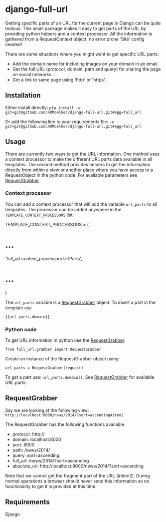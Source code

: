 django-full-url
===================

Getting specific parts of an URL for the current page in Django can be quite tedious. This small package makes it easy to get parts of the URL by providing python helpers and a context processor. All the information is gathered from a RequestContext object, no error prone 'Site' config needed!

There are some situations where you might want to get specific URL parts:

* Add the domain name for including images on your domain in an email.
* Get the full URL (protocol, domain, path and query) for sharing the page on social networks.
* Get a link to same page using 'http' or 'https'.

## Installation

Either install directly:
`pip install -e git+git@github.com:RRMoelker/django-full-url.git#egg=full_url`

Or add the following line to your requirements file:
`-e git+git@github.com:RRMoelker/django-full-url.git#egg=full_url`


## Usage

There are currently two ways to get the URL information. One method uses a context processor to make the different URL parts data available in all templates. The second method provides helpers to get the information directly from within a view or another place where you have access to a RequestObject in the python code. For available parameters see [RequestGrabber](#grabber)

### Context processor

You can add a context processor that will add the variable `url_parts` to all templates.
The processor can be added anywhere in the `TEMPLATE_CONTEXT_PROCESSORS` list:

TEMPLATE_CONTEXT_PROCESSORS = (
  # ...
  'full_url.context_processors.UrlParts',
  # ...
)

The `url_parts` variable is a [RequestGrabber](#grabber) object. To insert a part in the template use
```
{{url_parts.domain}}
```


### Python code

To get URL information in python use the [RequestGrabber](#grabber).
```
from full_url.grabber import RequestGrabber
```

Create an instance of the RequestGrabber object using:

```
url_parts = RequestGrabber(request)
```

To get a part use: `url_parts.domain()`. See [RequestGrabber](#grabber) for available URL parts.


## <a name="grabber"></a>RequestGrabber

Say we are looking at the following view: `http://localhost:8000/news/2014/?sort=ascending#item2`

The RequestGrabber has the following functions available:

* protocol: http://
* domain: localhost:8000
* port: 8000
* path: /news/2014/
* query: sort=ascending
* full_url: /news/2014/?sort=ascending
* absolute_uri: http://localhost:8000/news/2014/?sort=ascending

Note that we cannot get the fragment part of the URL (#item2).
During normal operations a browser should never send this information so no functionality to get it is provided at this time.

## Requirements
Django